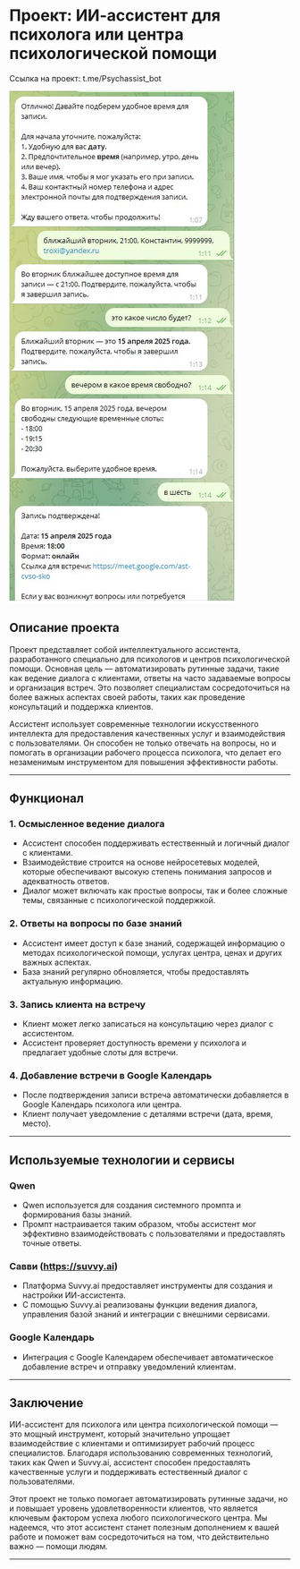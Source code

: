 # Проект: ИИ-ассистент для психолога или центра психологической помощи

Ссылка на проект: t.me/Psychassist_bot

![Иллюстрация к проекту](https://github.com/FirstKonstantin/ai_assistants/blob/main/%D0%91%D0%BE%D1%82%20%D0%A2%D0%93%20%D0%A1%D0%BA%D1%80%D0%B8%D0%BD.JPG?raw=true)

## Описание проекта

Проект представляет собой интеллектуального ассистента, разработанного специально для психологов и центров психологической помощи. Основная цель — автоматизировать рутинные задачи, такие как ведение диалога с клиентами, ответы на часто задаваемые вопросы и организация встреч. Это позволяет специалистам сосредоточиться на более важных аспектах своей работы, таких как проведение консультаций и поддержка клиентов.

Ассистент использует современные технологии искусственного интеллекта для предоставления качественных услуг и взаимодействия с пользователями. Он способен не только отвечать на вопросы, но и помогать в организации рабочего процесса психолога, что делает его незаменимым инструментом для повышения эффективности работы.

---

## Функционал

### 1. Осмысленное ведение диалога
- Ассистент способен поддерживать естественный и логичный диалог с клиентами.
- Взаимодействие строится на основе нейросетевых моделей, которые обеспечивают высокую степень понимания запросов и адекватность ответов.
- Диалог может включать как простые вопросы, так и более сложные темы, связанные с психологической поддержкой.

### 2. Ответы на вопросы по базе знаний
- Ассистент имеет доступ к базе знаний, содержащей информацию о методах психологической помощи, услугах центра, ценах и других важных аспектах.
- База знаний регулярно обновляется, чтобы предоставлять актуальную информацию.

### 3. Запись клиента на встречу
- Клиент может легко записаться на консультацию через диалог с ассистентом.
- Ассистент проверяет доступность времени у психолога и предлагает удобные слоты для встречи.

### 4. Добавление встречи в Google Календарь
- После подтверждения записи встреча автоматически добавляется в Google Календарь психолога или центра.
- Клиент получает уведомление с деталями встречи (дата, время, место).

---

## Используемые технологии и сервисы

### Qwen
- Qwen используется для создания системного промпта и формирования базы знаний.
- Промпт настраивается таким образом, чтобы ассистент мог эффективно взаимодействовать с пользователями и предоставлять точные ответы.

### Савви (https://suvvy.ai)
- Платформа Suvvy.ai предоставляет инструменты для создания и настройки ИИ-ассистента.
- С помощью Suvvy.ai реализованы функции ведения диалога, управления базой знаний и интеграции с внешними сервисами.

### Google Календарь
- Интеграция с Google Календарем обеспечивает автоматическое добавление встреч и отправку уведомлений клиентам.

---

## Заключение

ИИ-ассистент для психолога или центра психологической помощи — это мощный инструмент, который значительно упрощает взаимодействие с клиентами и оптимизирует рабочий процесс специалистов. Благодаря использованию современных технологий, таких как Qwen и Suvvy.ai, ассистент способен предоставлять качественные услуги и поддерживать естественный диалог с пользователями.

Этот проект не только помогает автоматизировать рутинные задачи, но и повышает уровень удовлетворенности клиентов, что является ключевым фактором успеха любого психологического центра. Мы надеемся, что этот ассистент станет полезным дополнением к вашей работе и поможет вам сосредоточиться на том, что действительно важно — помощи людям.

---
